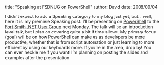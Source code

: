 
title: "Speaking at FSDNUG on PowerShell"
author: David
date: 2008/09/04

I didn’t expect to add a Speaking category to my blog just yet, but… well, here it is, my premiere Speaking post. 
I’ll be presenting on [PowerShell](http://www.microsoft.com/windowsserver2003/technologies/management/powershell/default.mspx) to the [Fort Smith .NET User Group](http://fsdnug.org/) next Monday. The talk will be an introduction level talk, but I plan on covering quite a bit if time allows. My primary focus (goal) will be on how PowerShell can make us as developers be more productive, whether that is from script automation or just learning to more efficient by using our keyboards more. 
If you’re in the area, drop by! You can even heckle me if you want! 
I’m planning on posting the slides and examples after the presentation.
